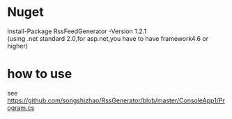 # Nuget
Install-Package RssFeedGenerator -Version 1.2.1  
(using .net standard 2.0,for asp.net,you have to have framework4.6 or higher)
# how to use 
see
https://github.com/songshizhao/RssGenerator/blob/master/ConsoleApp1/Program.cs
